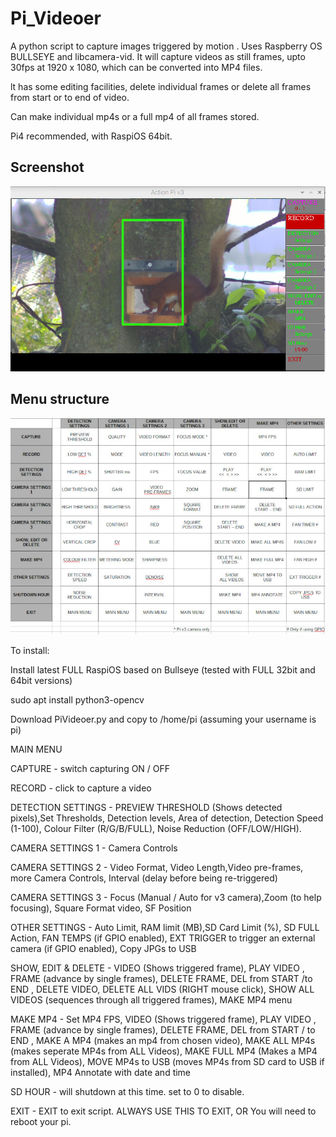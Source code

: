 # Pi_Videoer

A python script to capture images triggered by motion . Uses Raspberry OS BULLSEYE and libcamera-vid.
It will capture videos as still frames, upto 30fps at 1920 x 1080, which can be converted into MP4 files.

lt has some editing facilities, delete individual frames or delete all frames from start or to end of video.

Can make individual mp4s or a full mp4 of all frames stored.

Pi4 recommended, with RaspiOS 64bit.

## Screenshot

![screenshot](screen002.jpg)

## Menu structure

![Menus](menus.jpg)

To install:

Install latest FULL RaspiOS based on Bullseye (tested with FULL 32bit and 64bit versions)

sudo apt install python3-opencv

Download PiVideoer.py and copy to /home/pi (assuming your username is pi)

MAIN MENU

CAPTURE - switch capturing ON / OFF

RECORD  - click to capture a video

DETECTION SETTINGS - PREVIEW THRESHOLD (Shows detected pixels),Set Thresholds, Detection levels, Area of detection, Detection Speed (1-100), Colour Filter (R/G/B/FULL), Noise Reduction (OFF/LOW/HIGH).

CAMERA SETTINGS 1 -  Camera Controls

CAMERA SETTINGS 2 - Video Format, Video Length,Video pre-frames, more Camera Controls, Interval (delay before being re-triggered)

CAMERA SETTINGS 3 -  Focus (Manual / Auto for v3 camera),Zoom (to help focusing), Square Format video, SF Position

OTHER SETTINGS    - Auto Limit, RAM limit (MB),SD Card Limit (%), SD FULL Action, FAN TEMPS (if GPIO enabled), EXT TRIGGER to trigger an external camera (if GPIO enabled), Copy JPGs to USB

SHOW, EDIT & DELETE     - VIDEO (Shows triggered frame), PLAY VIDEO , FRAME (advance by single frames), DELETE FRAME, DEL from START /to END , DELETE VIDEO, DELETE ALL VIDS (RIGHT mouse click), SHOW ALL VIDEOS (sequences through all triggered frames), MAKE MP4 menu

MAKE MP4  - Set MP4 FPS, VIDEO (Shows triggered frame), PLAY VIDEO , FRAME (advance by single frames), DELETE FRAME, DEL from START / to END , MAKE A MP4 (makes an mp4 from chosen video), MAKE ALL MP4s (makes seperate MP4s from ALL Videos), MAKE FULL MP4 (Makes a MP4 from ALL Videos), MOVE MP4s to USB (moves MP4s from SD card to USB if installed), MP4 Annotate with date and time

SD HOUR - will shutdown at this time. set to 0 to disable.

EXIT - EXIT to exit script. ALWAYS USE THIS TO EXIT, OR You will need to reboot your pi.
